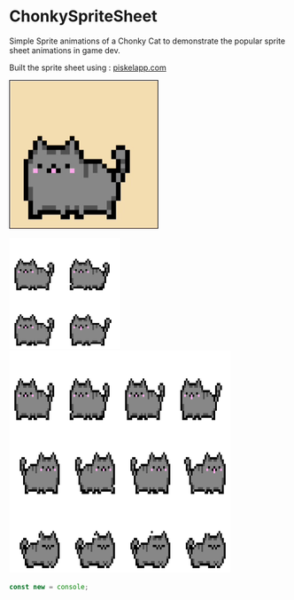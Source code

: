 # ChonkySpriteSheet
Simple Sprite animations of a Chonky Cat to demonstrate the popular sprite sheet animations in game dev.

Built the sprite sheet using : [piskelapp.com](https://www.piskelapp.com/p/create/sprite)

![alt text](ezgif-3-3bbbe997cc.gif)

<img src="./sprite.png" width="200" height="200" />

<img src="./Cat-left-right-sleep.png" width="400" height="400" />

```js
const new = console;
```
